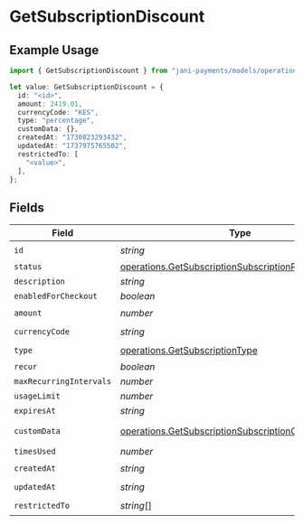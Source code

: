 # GetSubscriptionDiscount

## Example Usage

```typescript
import { GetSubscriptionDiscount } from "jani-payments/models/operations";

let value: GetSubscriptionDiscount = {
  id: "<id>",
  amount: 2419.01,
  currencyCode: "KES",
  type: "percentage",
  customData: {},
  createdAt: "1730823293432",
  updatedAt: "1737975765502",
  restrictedTo: [
    "<value>",
  ],
};
```

## Fields

| Field                                                                                                                        | Type                                                                                                                         | Required                                                                                                                     | Description                                                                                                                  |
| ---------------------------------------------------------------------------------------------------------------------------- | ---------------------------------------------------------------------------------------------------------------------------- | ---------------------------------------------------------------------------------------------------------------------------- | ---------------------------------------------------------------------------------------------------------------------------- |
| `id`                                                                                                                         | *string*                                                                                                                     | :heavy_check_mark:                                                                                                           | N/A                                                                                                                          |
| `status`                                                                                                                     | [operations.GetSubscriptionSubscriptionResponseStatus](../../models/operations/getsubscriptionsubscriptionresponsestatus.md) | :heavy_minus_sign:                                                                                                           | N/A                                                                                                                          |
| `description`                                                                                                                | *string*                                                                                                                     | :heavy_minus_sign:                                                                                                           | N/A                                                                                                                          |
| `enabledForCheckout`                                                                                                         | *boolean*                                                                                                                    | :heavy_minus_sign:                                                                                                           | N/A                                                                                                                          |
| `amount`                                                                                                                     | *number*                                                                                                                     | :heavy_check_mark:                                                                                                           | N/A                                                                                                                          |
| `currencyCode`                                                                                                               | *string*                                                                                                                     | :heavy_check_mark:                                                                                                           | N/A                                                                                                                          |
| `type`                                                                                                                       | [operations.GetSubscriptionType](../../models/operations/getsubscriptiontype.md)                                             | :heavy_check_mark:                                                                                                           | N/A                                                                                                                          |
| `recur`                                                                                                                      | *boolean*                                                                                                                    | :heavy_minus_sign:                                                                                                           | N/A                                                                                                                          |
| `maxRecurringIntervals`                                                                                                      | *number*                                                                                                                     | :heavy_minus_sign:                                                                                                           | N/A                                                                                                                          |
| `usageLimit`                                                                                                                 | *number*                                                                                                                     | :heavy_minus_sign:                                                                                                           | N/A                                                                                                                          |
| `expiresAt`                                                                                                                  | *string*                                                                                                                     | :heavy_minus_sign:                                                                                                           | N/A                                                                                                                          |
| `customData`                                                                                                                 | [operations.GetSubscriptionSubscriptionCustomData](../../models/operations/getsubscriptionsubscriptioncustomdata.md)         | :heavy_check_mark:                                                                                                           | Any valid JSON value                                                                                                         |
| `timesUsed`                                                                                                                  | *number*                                                                                                                     | :heavy_minus_sign:                                                                                                           | N/A                                                                                                                          |
| `createdAt`                                                                                                                  | *string*                                                                                                                     | :heavy_check_mark:                                                                                                           | N/A                                                                                                                          |
| `updatedAt`                                                                                                                  | *string*                                                                                                                     | :heavy_check_mark:                                                                                                           | N/A                                                                                                                          |
| `restrictedTo`                                                                                                               | *string*[]                                                                                                                   | :heavy_check_mark:                                                                                                           | N/A                                                                                                                          |